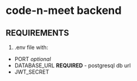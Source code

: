 # code-n-meet backend

## REQUIREMENTS

1. .env file with:

- PORT _optional_
- DATABASE_URL **REQUIRED** - postgresql db url
- JWT_SECRET
